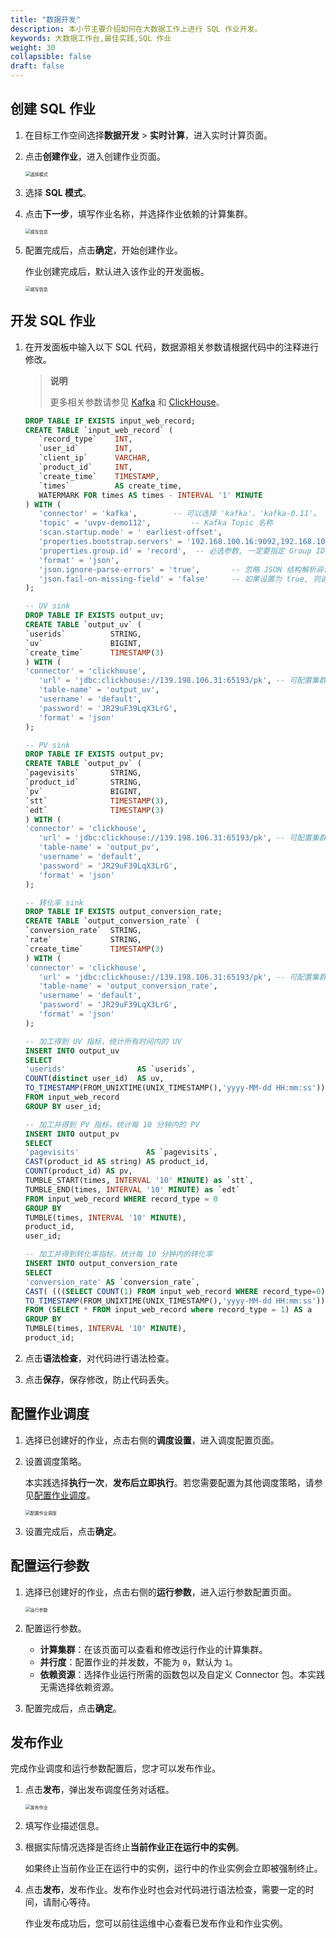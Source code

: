 ```yaml
---
title: "数据开发"
description: 本小节主要介绍如何在大数据工作上进行 SQL 作业开发。 
keywords: 大数据工作台,最佳实践,SQL 作业
weight: 30
collapsible: false
draft: false
---
```


## 创建 SQL 作业

1. 在目标工作空间选择**数据开发** > **实时计算**，进入实时计算页面。
2. 点击**创建作业**，进入创建作业页面。
   
   <img src="/bigdata/dataomnis/_images/choose_model_sql.png" alt="选择模式" style="zoom:50%;" />

3. 选择 **SQL 模式**。
4. 点击**下一步**，填写作业名称，并选择作业依赖的计算集群。
   
   <img src="/bigdata/dataomnis/_images/bp_job_basic_sql.png" alt="填写信息" style="zoom:50%;" />

5. 配置完成后，点击**确定**，开始创建作业。
   
   作业创建完成后，默认进入该作业的开发面板。

   <img src="/bigdata/dataomnis/_images/bp_complete_job_sql.png" alt="填写信息" style="zoom:50%;" />

## 开发 SQL 作业

1. 在开发面板中输入以下 SQL 代码，数据源相关参数请根据代码中的注释进行修改。

   > **说明**
   > 
   > 更多相关参数请参见 [Kafka](/bigdata/dataomnis/developer_sql/kafka) 和 [ClickHouse](/bigdata/dataomnis/developer_sql/clickhouse)。

   ```sql
   DROP TABLE IF EXISTS input_web_record;
   CREATE TABLE `input_web_record` (
      `record_type`    INT,
      `user_id`        INT,
      `client_ip`      VARCHAR,
      `product_id`     INT,
      `create_time`    TIMESTAMP,
      `times`          AS create_time,
      WATERMARK FOR times AS times - INTERVAL '1' MINUTE
   ) WITH (
      'connector' = 'kafka',        -- 可以选择 'kafka'、'kafka-0.11'。 注意选择对应的内置 Connector
      'topic' = 'uvpv-demo112',         -- Kafka Topic 名称
      'scan.startup.mode' = ' earliest-offset',
      'properties.bootstrap.servers' = '192.168.100.16:9092,192.168.100.17:9092,192.168.100.18:9092',   -- Kafka broker 地址
      'properties.group.id' = 'record',  -- 必选参数, 一定要指定 Group ID；无需提前创建，您可以在此处自定义
      'format' = 'json',
      'json.ignore-parse-errors' = 'true',       -- 忽略 JSON 结构解析异常
      'json.fail-on-missing-field' = 'false'     -- 如果设置为 true, 则遇到缺失字段会报错 设置为 false 则缺失字段设置为 null
   );

   -- UV sink
   DROP TABLE IF EXISTS output_uv;
   CREATE TABLE `output_uv` (
   `userids`          STRING,
   `uv`               BIGINT,
   `create_time`      TIMESTAMP(3)
   ) WITH (
   'connector' = 'clickhouse',
      'url' = 'jdbc:clickhouse://139.198.106.31:65193/pk', -- 可配置集群地址，写入时随机选择连接写入，不会一直使用一个连接写入
      'table-name' = 'output_uv',
      'username' = 'default',
      'password' = 'JR29uF39LqX3LrG',
      'format' = 'json'
   );

   -- PV sink
   DROP TABLE IF EXISTS output_pv;
   CREATE TABLE `output_pv` (
   `pagevisits`       STRING,
   `product_id`       STRING,
   `pv`               BIGINT,
   `stt`              TIMESTAMP(3),
   `edt`              TIMESTAMP(3)
   ) WITH (
   'connector' = 'clickhouse',
      'url' = 'jdbc:clickhouse://139.198.106.31:65193/pk', -- 可配置集群地址，写入时随机选择连接写入，不会一直使用一个连接写入
      'table-name' = 'output_pv',
      'username' = 'default',
      'password' = 'JR29uF39LqX3LrG',
      'format' = 'json'
   );

   -- 转化率 sink
   DROP TABLE IF EXISTS output_conversion_rate;
   CREATE TABLE `output_conversion_rate` (
   `conversion_rate`  STRING,
   `rate`             STRING,
   `create_time`      TIMESTAMP(3)
   ) WITH (
   'connector' = 'clickhouse',
      'url' = 'jdbc:clickhouse://139.198.106.31:65193/pk', -- 可配置集群地址，写入时随机选择连接写入，不会一直使用一个连接写入
      'table-name' = 'output_conversion_rate',
      'username' = 'default',
      'password' = 'JR29uF39LqX3LrG',
      'format' = 'json'
   );

   -- 加工得到 UV 指标，统计所有时间内的 UV
   INSERT INTO output_uv
   SELECT
   'userids'                AS `userids`,
   COUNT(distinct user_id)  AS uv,
   TO_TIMESTAMP(FROM_UNIXTIME(UNIX_TIMESTAMP(),'yyyy-MM-dd HH:mm:ss')) AS create_time
   FROM input_web_record
   GROUP BY user_id;

   -- 加工并得到 PV 指标，统计每 10 分钟内的 PV
   INSERT INTO output_pv
   SELECT
   'pagevisits'               AS `pagevisits`,
   CAST(product_id AS string) AS product_id,
   COUNT(product_id) AS pv,
   TUMBLE_START(times, INTERVAL '10' MINUTE) as `stt`,
   TUMBLE_END(times, INTERVAL '10' MINUTE) as `edt`
   FROM input_web_record WHERE record_type = 0
   GROUP BY
   TUMBLE(times, INTERVAL '10' MINUTE),
   product_id,
   user_id;

   -- 加工并得到转化率指标，统计每 10 分钟内的转化率
   INSERT INTO output_conversion_rate
   SELECT
   'conversion_rate' AS `conversion_rate`,
   CAST( (((SELECT COUNT(1) FROM input_web_record WHERE record_type=0)*1.0)/SUM(a.product_id)) as string),
   TO_TIMESTAMP(FROM_UNIXTIME(UNIX_TIMESTAMP(),'yyyy-MM-dd HH:mm:ss')) AS create_time
   FROM (SELECT * FROM input_web_record where record_type = 1) AS a
   GROUP BY
   TUMBLE(times, INTERVAL '10' MINUTE),
   product_id;
   ```

1. 点击**语法检查**，对代码进行语法检查。
2. 点击**保存**，保存修改，防止代码丢失。

## 配置作业调度

1. 选择已创建好的作业，点击右侧的**调度设置**，进入调度配置页面。    
2. 设置调度策略。   
   
   本实践选择**执行一次**，**发布后立即执行**。若您需要配置为其他调度策略，请参见[配置作业调度](../../../manual/data_development/job/scheduling_job)。

   <img src="/bigdata/dataomnis/_images/bp_schedule_sql.png" alt="配置作业调度" style="zoom:50%;" />

3. 设置完成后，点击**确定**。

## 配置运行参数

1. 选择已创建好的作业，点击右侧的**运行参数**，进入运行参数配置页面。 

   <img src="/bigdata/dataomnis/_images/bp_job_enviroment_sql.png" alt="运行参数" style="zoom:50%;" />

2. 配置运行参数。
   
   - **计算集群**：在该页面可以查看和修改运行作业的计算集群。
   - **并行度**：配置作业的并发数，不能为 `0`，默认为 `1`。
   - **依赖资源**：选择作业运行所需的函数包以及自定义 Connector 包。本实践无需选择依赖资源。

3. 配置完成后，点击**确定**。

## 发布作业

完成作业调度和运行参数配置后，您才可以发布作业。

1. 点击**发布**，弹出发布调度任务对话框。

   <img src="/bigdata/dataomnis/_images/publish_job.png" alt="发布作业" style="zoom:50%;" />

2. 填写作业描述信息。
3. 根据实际情况选择是否终止**当前作业正在运行中的实例**。
   
   如果终止当前作业正在运行中的实例，运行中的作业实例会立即被强制终止。

4. 点击**发布**，发布作业。发布作业时也会对代码进行语法检查，需要一定的时间，请耐心等待。

   作业发布成功后，您可以前往运维中心查看已发布作业和作业实例。

